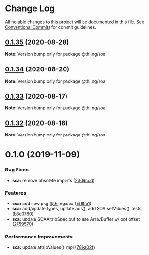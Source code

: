 # Change Log

All notable changes to this project will be documented in this file.
See [Conventional Commits](https://conventionalcommits.org) for commit guidelines.

## [0.1.35](https://github.com/thi-ng/umbrella/compare/@thi.ng/soa@0.1.34...@thi.ng/soa@0.1.35) (2020-08-28)

**Note:** Version bump only for package @thi.ng/soa





## [0.1.34](https://github.com/thi-ng/umbrella/compare/@thi.ng/soa@0.1.33...@thi.ng/soa@0.1.34) (2020-08-20)

**Note:** Version bump only for package @thi.ng/soa





## [0.1.33](https://github.com/thi-ng/umbrella/compare/@thi.ng/soa@0.1.32...@thi.ng/soa@0.1.33) (2020-08-17)

**Note:** Version bump only for package @thi.ng/soa





## [0.1.32](https://github.com/thi-ng/umbrella/compare/@thi.ng/soa@0.1.31...@thi.ng/soa@0.1.32) (2020-08-16)

**Note:** Version bump only for package @thi.ng/soa





# 0.1.0 (2019-11-09)

### Bug Fixes

* **soa:** remove obsolete imports ([2309ccd](https://github.com/thi-ng/umbrella/commit/2309ccd6e581b6f385f4a2720fd2ad5cfb8a0d79))

### Features

* **soa:** add new pkg [@thi](https://github.com/thi).ng/soa ([5f8ffa1](https://github.com/thi-ng/umbrella/commit/5f8ffa175fabc4518f6b931c8c57473ea8ab1a74))
* **soa:** add/update types, update aos(), add SOA.setValues(), tests ([b8e0780](https://github.com/thi-ng/umbrella/commit/b8e07806427041a7ef3413ca47357e3360f6a4c8))
* **soa:** update SOAAttribSpec.buf to use ArrayBuffer w/ opt offset ([2759570](https://github.com/thi-ng/umbrella/commit/27595700ce0df21258dad58e18abf98b8ddb7c30))

### Performance Improvements

* **soa:** update attribValues() impl ([786a02f](https://github.com/thi-ng/umbrella/commit/786a02f66fd0f50e678f3eb048964fadf293db3f))
